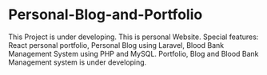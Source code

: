 # Personal-Blog-and-Portfolio
This Project is under developing. This is personal Website.  Special features: React personal portfolio, Personal Blog using Laravel, Blood Bank Management System using PHP and MySQL.
Portfolio, Blog and Blood Bank Management system is under developing.
